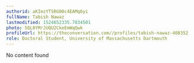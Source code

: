 ```yaml
---
authorid: aKImzYTSRG00c4EAMq6yi
fullName: Tabish Nawaz
lastmodified: 1524652335.7834501
photo: 5QL8YMrJUQU2CkeEmWqQwk
profileUrl: https://theconversation.com//profiles/tabish-nawaz-408352
role: Doctoral Student, University of Massachusetts Dartmouth
---
```

No content found
